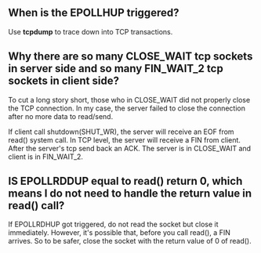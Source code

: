## When is the EPOLLHUP triggered?

Use **tcpdump** to trace down into TCP transactions.


## Why there are so many CLOSE_WAIT tcp sockets in server side and so many FIN_WAIT_2 tcp sockets in client side?

To cut a long story short, those who in CLOSE_WAIT did not properly close the TCP connection. In my case, the server failed to close the connection after no more data to read/send.


If client call shutdown(SHUT_WR), the server will receive an EOF from read() system call. In TCP level, the server will receive a FIN from client. After the server's tcp send back an ACK. The server is in CLOSE_WAIT and client is in FIN_WAIT_2.

## IS EPOLLRDDUP equal to read() return 0, which means I do not need to handle the return value in read() call?
If EPOLLRDHUP got triggered, do not read the socket but close it immediately. However, it's possible that, before you call read(), a FIN arrives. So to be safer, close the socket with the return value of 0 of read().